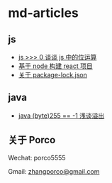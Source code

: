 # md-articles


## js
- [js >>> 0 谈谈 js 中的位运算](https://github.com/zhangporco/md-articles/blob/master/js/js%20%3E%3E%3E%200%20%E8%B0%88%E8%B0%88%20js%20%E4%B8%AD%E7%9A%84%E4%BD%8D%E8%BF%90%E7%AE%97.md)
- [基于 node 构建 react 项目](https://github.com/zhangporco/md-articles/blob/master/nodejs/%E5%9F%BA%E4%BA%8E%20node%20%E6%9E%84%E5%BB%BA%20react%20%E9%A1%B9%E7%9B%AE.md)
- [关于 package-lock.json](https://github.com/zhangporco/md-articles/blob/master/nodejs/%E5%85%B3%E4%BA%8E%20package-lock.json%20%E6%96%87%E4%BB%B6.md)

## java
- [java (byte)255 == -1 浅谈溢出](https://github.com/zhangporco/md-articles/blob/master/java/java%20(byte)255%20%E6%B5%85%E8%B0%88%E6%BA%A2%E5%87%BA.md)

## 关于 Porco

Wechat: porco5555

Gmail:  zhangporco@gmail.com